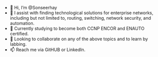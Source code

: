 - 👋 Hi, I’m @Sonseerhay
- 👀 I assist with finding technological solutions for enterprise networks, including but not limited to, routing, switching, network security, and automation. 
- 🌱 Currently studying to become both CCNP ENCOR and ENAUTO certified.
- 💞️ Looking to collaborate on any of the above topics and to learn by labbing.
- 📫 Reach me via GitHUB or LinkedIn. 

<!---
Sonseerhay/Sonseerhay is a ✨ special ✨ repository because its `README.md` (this file) appears on your GitHub profile.
You can click the Preview link to take a look at your changes.
--->
